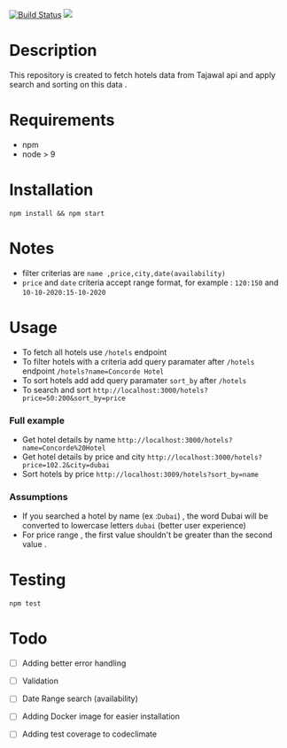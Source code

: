 [![Build Status](https://travis-ci.org/abdelrahmanahmed/tajawal-task.svg?branch=master)](https://travis-ci.org/abdelrahmanahmed/tajawal-task)
<a href="https://codeclimate.com/github/abdelrahmanahmed/tajawal-task/maintainability"><img src="https://api.codeclimate.com/v1/badges/f9e10d4e020cb90f5a4c/maintainability" /></a>

# Description
This repository is created to fetch hotels data from Tajawal api and apply search and sorting on this data . 

# Requirements
- npm
- node > 9
# Installation
```
npm install && npm start
```
# Notes
- filter criterias are `name ,price,city,date(availability)`
- `price` and `date` criteria accept range format, for example : `120:150` and `10-10-2020:15-10-2020`
# Usage
- To fetch all hotels use `/hotels` endpoint
- To filter hotels with a criteria add query paramater after `/hotels` endpoint `/hotels?name=Concorde Hotel`
- To sort hotels add add query paramater `sort_by` after `/hotels`
- To search and sort `http://localhost:3000/hotels?price=50:200&sort_by=price`

### Full example 
- Get hotel details by name `http://localhost:3000/hotels?name=Concorde%20Hotel`
- Get hotel details by price and city `http://localhost:3000/hotels?price=102.2&city=dubai`
- Sort hotels by price `http://localhost:3009/hotels?sort_by=name`

### Assumptions
- If you searched a hotel by name (ex :`Dubai`) , the word Dubai will be converted to lowercase letters `dubai` (better user experience)
- For price range , the first value shouldn't be greater than the second value .

# Testing
```
npm test
```
# Todo
- [ ] Adding better error handling
- [ ] Validation 
- [ ] Date Range search (availability)
- [ ] Adding Docker image for easier installation
- [ ] Adding test coverage to codeclimate

